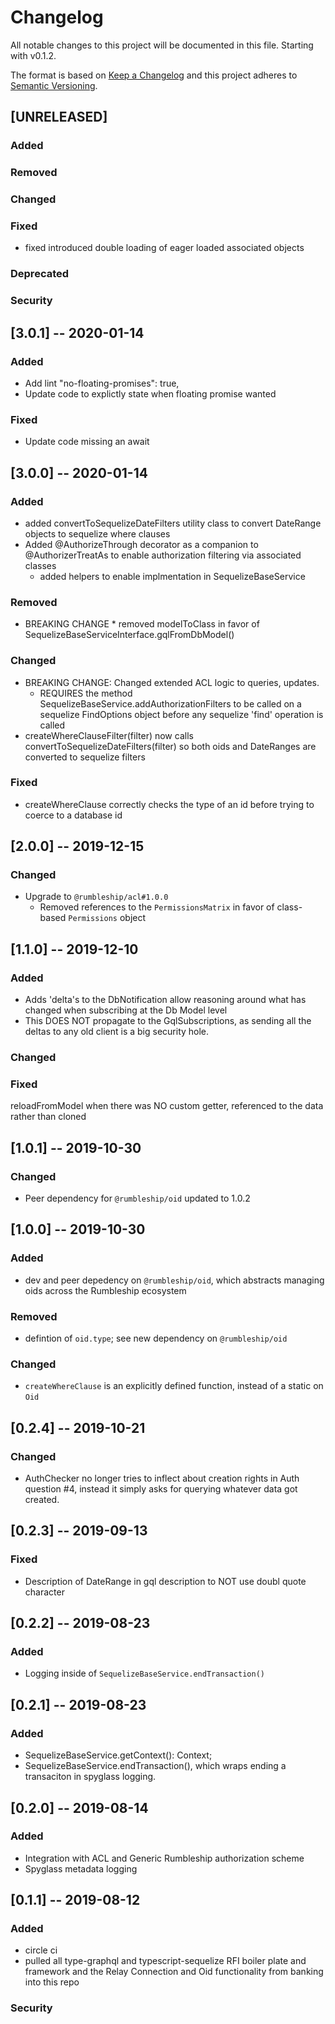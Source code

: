 # Changelog

All notable changes to this project will be documented in this file. Starting with v0.1.2.

The format is based on [Keep a Changelog](http://keepachangelog.com/en/1.0.0/)
and this project adheres to [Semantic Versioning](http://semver.org/spec/v2.0.0.html).

## [UNRELEASED]

### Added
### Removed
### Changed
### Fixed
  * fixed introduced double loading of eager loaded associated objects
### Deprecated
### Security


## [3.0.1] -- 2020-01-14

### Added
  * Add lint "no-floating-promises": true,
  * Update code to explictly state when floating promise wanted
### Fixed
  * Update code missing an await

## [3.0.0] -- 2020-01-14

### Added
  * added convertToSequelizeDateFilters utility class to convert DateRange objects to sequelize
    where clauses
  * Added @AuthorizeThrough decorator as a companion to @AuthorizerTreatAs to enable authorization filtering via associated classes
    * added helpers to enable implmentation in SequelizeBaseService
### Removed
  * BREAKING CHANGE  * removed modelToClass in favor of SequelizeBaseServiceInterface.gqlFromDbModel()

### Changed
  * BREAKING CHANGE: Changed extended ACL logic to queries, updates. 
    * REQUIRES the method SequelizeBaseService.addAuthorizationFilters to be called on a sequelize FindOptions object before any sequelize 'find' operation is called
  * createWhereClauseFilter(filter) now calls convertToSequelizeDateFilters(filter) so both oids and DateRanges are converted to sequelize filters
### Fixed
  * createWhereClause correctly checks the type of an id before trying to coerce to a database id

## [2.0.0] -- 2019-12-15

### Changed
  * Upgrade to `@rumbleship/acl#1.0.0`
    * Removed references to the `PermissionsMatrix` in favor of class-based `Permissions` object

## [1.1.0] -- 2019-12-10

### Added
* Adds 'delta's to the DbNotification allow reasoning around what has changed when subscribing at the Db Model level
* This DOES NOT propagate to the GqlSubscriptions, as sending all the deltas to any old client is a big security hole. 
### Changed

### Fixed
reloadFromModel when there was NO custom getter, referenced to the data rather than cloned

## [1.0.1] -- 2019-10-30

### Changed
  * Peer dependency for `@rumbleship/oid` updated to 1.0.2

## [1.0.0] -- 2019-10-30

### Added
  * dev and peer depedency on `@rumbleship/oid`, which abstracts managing oids across the Rumbleship ecosystem
### Removed
  * defintion of `oid.type`; see new dependency on `@rumbleship/oid`
### Changed
  * `createWhereClause` is an explicitly defined function, instead of a static on `Oid`

## [0.2.4] -- 2019-10-21

### Changed
  * AuthChecker no longer tries to inflect about creation rights in Auth question #4, instead
    it simply asks for querying whatever data got created.

## [0.2.3] -- 2019-09-13

### Fixed
  * Description of DateRange in gql description to NOT use doubl quote character

## [0.2.2] -- 2019-08-23

### Added
  * Logging inside of `SequelizeBaseService.endTransaction()`

## [0.2.1] -- 2019-08-23

### Added
  * SequelizeBaseService.getContext(): Context;
  * SequelizeBaseService.endTransaction(), which wraps ending a transaciton in spyglass logging.

## [0.2.0] -- 2019-08-14

### Added
  * Integration with ACL and Generic Rumbleship authorization scheme
  * Spyglass metadata logging

## [0.1.1] -- 2019-08-12

### Added
  * circle ci
  * pulled all type-graphql and typescript-sequelize RFI boiler plate and framework and the Relay Connection and Oid functionality from banking into this repo
### Security

